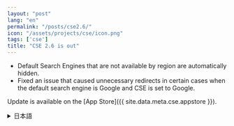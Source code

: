 ```yaml
---
layout: "post"
lang: "en"
permalink: "/posts/cse2.6/"
icon: "/assets/projects/cse/icon.png"
tags: ['cse']
title: "CSE 2.6 is out"
---
```


- Default Search Engines that are not available by region are automatically hidden.
- Fixed an issue that caused unnecessary redirects in certain cases when the default search engine is Google and CSE is set to Google.

Update is available on the [App Store]({{ site.data.meta.cse.appstore }}).

<details lang="ja">
<summary>日本語</summary>

- 地域設定によって無効なデフォルトの検索エンジンが、表示されないようにしました。
- デフォルトの検索エンジンをGoogleにして、CSEをGoogleに設定すると特定の場合に不必要なリダイレクトが行われる問題を修正しました。

</details>
